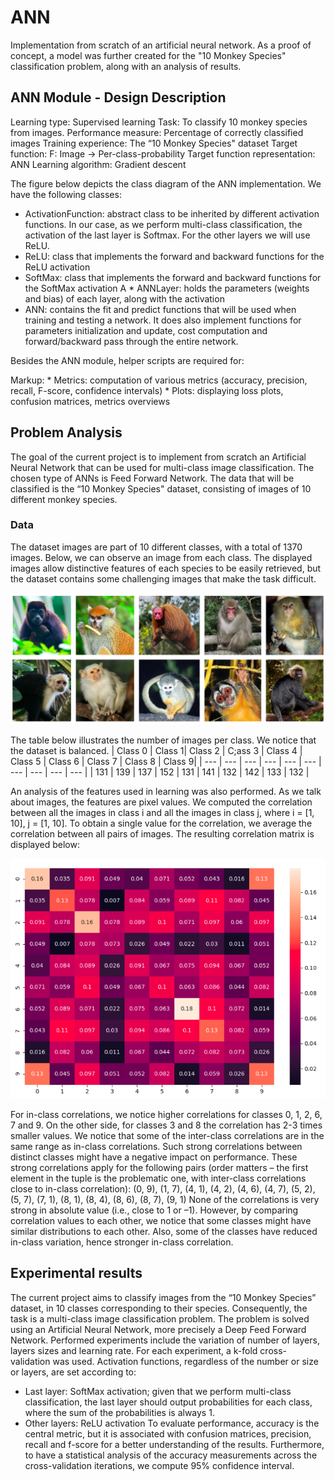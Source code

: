 # ANN
Implementation from scratch of an artificial neural network. As a proof of concept, a model was further created for the "10 Monkey Species" classification problem, along with an analysis of results. 


## ANN Module - Design Description
Learning type: Supervised learning
Task: To classify 10 monkey species from images.
Performance measure: Percentage of correctly classified images
Training experience: The “10 Monkey Species" dataset
Target function: F: Image -> Per-class-probability
Target function representation: ANN
Learning algorithm: Gradient descent

The figure below depicts the class diagram of the ANN implementation. We have the following
classes:
* ActivationFunction: abstract class to be inherited by different activation functions. In our
case, as we perform multi-class classification, the activation of the last layer is Softmax.
For the other layers we will use ReLU.
* ReLU: class that implements the forward and backward functions for the ReLU
activation
* SoftMax: class that implements the forward and backward functions for the SoftMax
activation
A	* ANNLayer: holds the parameters (weights and bias) of each layer, along with the
activation
* ANN: contains the fit and predict functions that will be used when training and testing a
network. It does also implement functions for parameters initialization and update, cost
computation and forward/backward pass through the entire network.

Besides the ANN module, helper scripts are required for:

Markup: * Metrics: computation of various metrics (accuracy, precision, recall, F-score, confidence
intervals)
	* Plots: displaying loss plots, confusion matrices, metrics overviews


## Problem Analysis
The goal of the current project is to implement from scratch an Artificial Neural Network that
can be used for multi-class image classification. The chosen type of ANNs is Feed Forward
Network. The data that will be classified is the “10 Monkey Species" dataset, consisting of
images of 10 different monkey species.

### Data
The dataset images are part of 10 different classes, with a total of 1370 images. Below, we can
observe an image from each class. The displayed images allow distinctive features of each
species to be easily retrieved, but the dataset contains some challenging images that make the
task difficult.

![alt text](dataset_sample.png)

The table below illustrates the number of images per class. We notice that the dataset is balanced.
| Class 0 | Class 1| Class 2 | C;ass 3 | Class 4 | Class 5 | Class 6 | Class 7 | Class 8 | Class 9|
| --- | --- | --- | --- | --- | --- | --- | --- | --- | --- |
| 131 | 139 | 137 | 152 | 131 | 141 | 132 | 142 | 133 | 132 |

An analysis of the features used in learning was also performed. As we talk about images, the
features are pixel values. We computed the correlation between all the images in class i and all
the images in class j, where i = [1, 10], j = [1, 10]. To obtain a single value for the correlation, we
average the correlation between all pairs of images. The resulting correlation matrix is
displayed below:

![alt text](correlation.png)

For in-class correlations, we notice higher correlations for classes 0, 1, 2, 6, 7 and 9. On the
other side, for classes 3 and 8 the correlation has 2-3 times smaller values.
We notice that some of the inter-class correlations are in the same range as in-class
correlations. Such strong correlations between distinct classes might have a negative impact on
performance. These strong correlations apply for the following pairs (order matters – the first
element in the tuple is the problematic one, with inter-class correlations close to in-class
correlation):
(0, 9), (1, 7), (4, 1), (4, 2), (4, 6), (4, 7), (5, 2), (5, 7), (7, 1), (8, 1), (8, 4), (8, 6), (8, 7), (9, 1)
None of the correlations is very strong in absolute value (i.e., close to 1 or –1). However, by
comparing correlation values to each other, we notice that some classes might have similar
distributions to each other. Also, some of the classes have reduced in-class variation, hence
stronger in-class correlation.


## Experimental results
The current project aims to classify images from the “10 Monkey Species” dataset, in 10
classes corresponding to their species. Consequently, the task is a multi-class image
classification problem. The problem is solved using an Artificial Neural Network, more
precisely a Deep Feed Forward Network.
Performed experiments include the variation of number of layers, layers sizes and learning rate.
For each experiment, a k-fold cross-validation was used.
Activation functions, regardless of the number or size or layers, are set according to:
* Last layer: SoftMax activation; given that we perform multi-class classification, the last
layer should output probabilities for each class, where the sum of the probabilities is
always 1.
* Other layers: ReLU activation
To evaluate performance, accuracy is the central metric, but it is associated with confusion
matrices, precision, recall and f-score for a better understanding of the results. Furthermore, to
have a statistical analysis of the accuracy measurements across the cross-validation iterations, we
compute 95% confidence interval.


